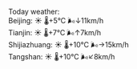 Today weather:  
Beijing: ☀️   🌡️+5°C 🌬️↓11km/h  
Tianjin: ☀️   🌡️+7°C 🌬️↑7km/h  
Shijiazhuang: ☀️   🌡️+10°C 🌬️→15km/h  
Tangshan: ☀️   🌡️+10°C 🌬️↙8km/h  
